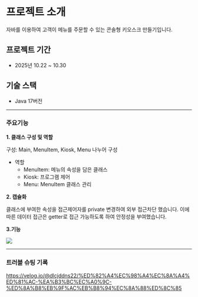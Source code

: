 # 프로젝트 소개
자바를 이용하여 고객이 메뉴를 주문할 수 있는 콘솔형 키오스크 만들기입니다.


## 프로젝트 기간 
- 2025년 10.22 ~ 10.30

  
## 기술 스택 
- Java 17버전 
---

### 주요기능

**1. 클래스 구성 및 역할**

구성: Main, MenuItem, Kiosk, Menu 나누어 구성
- 역할
  - MenuItem: 메뉴의 속성을 담은 클래스
  - Kiosk: 프로그램 제어
  - Menu: MenuItem 클래스 관리

**2. 캡슐화**
   
클래스에 부여한 속성을 접근제어자를 private 변경하여 외부 접근차단 했습니다.
이에 따른 데이터 접근은 getter로 접근 가능하도록 하여 안정성을 부여했습니다.

**3.기능** 

![](https://velog.velcdn.com/images/dlcjddns22/post/b185bdbe-22be-4323-ad9d-8e1bbb42eb49/image.png)

---
### 트러블 슈팅 기록

https://velog.io/@dlcjddns22/%ED%82%A4%EC%98%A4%EC%8A%A4%ED%81%AC-%EA%B3%BC%EC%A0%9C-%ED%8A%B8%EB%9F%AC%EB%B8%94%EC%8A%88%ED%8C%85
